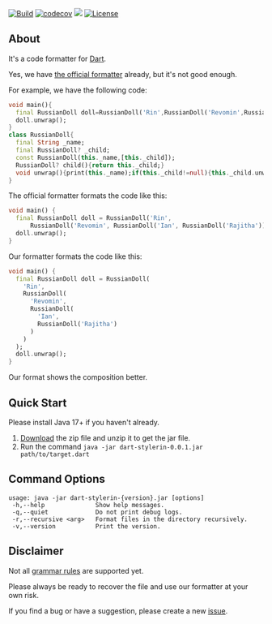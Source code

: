 [![Build](https://github.com/levelrin/dart-stylerin/actions/workflows/build.yml/badge.svg?branch=main)](https://github.com/levelrin/dart-stylerin/actions/workflows/build.yml?query=branch%3Amain)
[![codecov](https://codecov.io/gh/levelrin/dart-stylerin/graph/badge.svg?token=noW3yHdtQq)](https://codecov.io/gh/levelrin/dart-stylerin)
[![](https://tokei.rs/b1/github/levelrin/dart-stylerin?category=code)](https://github.com/levelrin/dart-stylerin)
[![License](https://img.shields.io/badge/license-MIT-green.svg)](https://github.com/levelrin/dart-stylerin/blob/main/LICENSE)

## About

It's a code formatter for [Dart](https://dart.dev/).

Yes, we have [the official formatter](https://dart.dev/tools/dart-format) already, but it's not good enough.

For example, we have the following code:
```dart
void main(){
  final RussianDoll doll=RussianDoll('Rin',RussianDoll('Revomin',RussianDoll('Ian',RussianDoll('Rajitha'))));
  doll.unwrap();
}
class RussianDoll{
  final String _name;
  final RussianDoll? _child;
  const RussianDoll(this._name,[this._child]);
  RussianDoll? child(){return this._child;}
  void unwrap(){print(this._name);if(this._child!=null){this._child.unwrap();}}
}
```

The official formatter formats the code like this:
```dart
void main() {
  final RussianDoll doll = RussianDoll('Rin',
      RussianDoll('Revomin', RussianDoll('Ian', RussianDoll('Rajitha'))));
  doll.unwrap();
}
```

Our formatter formats the code like this:
```dart
void main() {
  final RussianDoll doll = RussianDoll(
    'Rin',
    RussianDoll(
      'Revomin',
      RussianDoll(
        'Ian',
        RussianDoll('Rajitha')
      )
    )
  );
  doll.unwrap();
}
```

Our format shows the composition better.

## Quick Start

Please install Java 17+ if you haven't already.

1. [Download](https://github.com/levelrin/dart-stylerin/releases) the zip file and unzip it to get the jar file.
2. Run the command `java -jar dart-stylerin-0.0.1.jar path/to/target.dart`

## Command Options

```
usage: java -jar dart-stylerin-{version}.jar [options]
 -h,--help              Show help messages.
 -q,--quiet             Do not print debug logs.
 -r,--recursive <arg>   Format files in the directory recursively.
 -v,--version           Print the version.
```

## Disclaimer

Not all [grammar rules](https://github.com/antlr/grammars-v4/blob/master/dart2/Dart2Parser.g4) are supported yet.

Please always be ready to recover the file and use our formatter at your own risk.

If you find a bug or have a suggestion, please create a new [issue](https://github.com/levelrin/dart-stylerin/issues).
